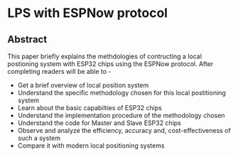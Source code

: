# LPS with ESPNow protocol
## Abstract ##
This paper briefly explains the methdologies of contructing a local postioning system with ESP32 chips using the ESPNow protocol. After completing readers will be able to -
* Get a brief overview of local position system
* Understand the specific methodology chosen for this local postitioning system 
* Learn about the basic capabilties of ESP32 chips
* Understand the implementation procedure of the methodology chosen
* Understand the code for Master and Slave ESP32 chips 
* Observe and analyze the efficiency, accuracy and, cost-effectiveness of such a system
* Compare it with modern local positioning systems

